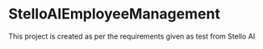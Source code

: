 # StelloAIEmployeeManagement
This project is created as per the requirements given as test from Stello AI
